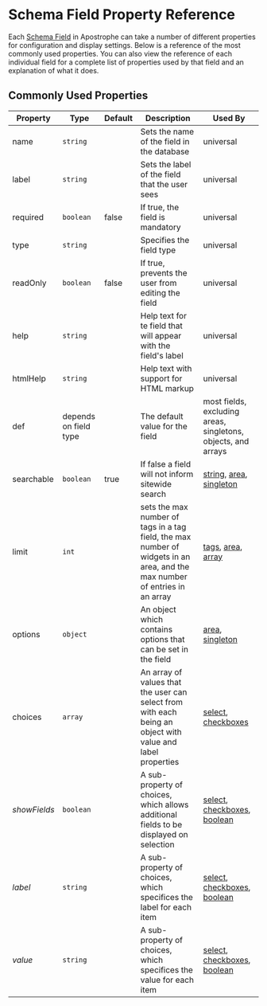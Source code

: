 
# Schema Field Property Reference

Each [Schema Field](/tutorials/advanced-development/schema-guide.md#guide-to-schema-field-types) in Apostrophe can take a number of different properties for configuration and display settings. Below is a reference of the most commonly used properties. You can also view the reference of each individual field for a complete list of properties used by that field and an explanation of what it does.

## Commonly Used Properties

| Property | Type | Default | Description | Used By |
|----------|------|---------|-------------|---------|
|name | `string` | | Sets the name of the field in the database | universal |
|label | `string` | | Sets the label of the field that the user sees | universal |
|required | `boolean` | false | If true, the field is mandatory | universal |
|type | `string` | | Specifies the field type | universal |
|readOnly | `boolean` | false | If true, prevents the user from editing the field | universal |
|help | `string` | | Help text for te field that will appear with the field's label | universal |
|htmlHelp | `string` | | Help text with support for HTML markup | universal |
|def | depends on field type | | The default value for the field | most fields, excluding areas, singletons, objects, and arrays |
|searchable | `boolean` | true | If false a field will not inform sitewide search | [string](field-types/string.md), [area](field-types/area.md), [singleton](field-types/singleton.md) |
|limit | `int` | | sets the max number of tags in a tag field, the max number of widgets in an area, and the max number of entries in an array  | [tags](field-types/tags.md), [area](field-types/area.md), [array](field-types/array.md)  |
|options | `object` | | An object which contains options that can be set in the field | [area](field-types/area.md), [singleton](field-types/singleton.md) |
|choices | `array` | | An array of values that the user can select from with each being an object with value and label properties | [select](field-types/select.md), [checkboxes](field-types/checkboxes.md) |
|*showFields* | `boolean` | | A sub-property of choices, which allows additional fields to be displayed on selection | [select](field-types/select.md), [checkboxes](field-types/checkboxes.md), [boolean](field-types/boolean.md) |
|*label* | `string` | | A sub-property of choices, which specifices the label for each item | [select](field-types/select.md), [checkboxes](field-types/checkboxes.md), [boolean](field-types/boolean.md) |
|*value* | `string` | | A sub-property of choices, which specifices the value for each item | [select](field-types/select.md), [checkboxes](field-types/checkboxes.md), [boolean](field-types/boolean.md) |